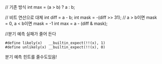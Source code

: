 // 기존 방식
int max = (a > b) ? a : b;

// 비트 연산으로 대체
int diff = a - b;
int mask = -(diff >> 31);  // a > b이면 mask = 0, a < b이면 mask = -1
int max = a - (diff & mask);

//분기 예측 실패가 줄어 든다

```
#define likely(x)   __builtin_expect(!!(x), 1)
#define unlikely(x) __builtin_expect(!!(x), 0)
```

분기 예측 힌트를 줄수도있음!